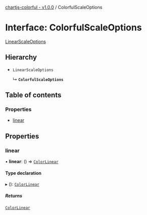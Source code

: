 [chartjs-colorful - v1.0.0](../README.md) / ColorfulScaleOptions

# Interface: ColorfulScaleOptions

[LinearScaleOptions](https://www.chartjs.org/docs/latest/api/#linearscaleoptions)

## Hierarchy

- `LinearScaleOptions`

  ↳ **`ColorfulScaleOptions`**

## Table of contents

### Properties

- [linear](ColorfulScaleOptions.md#linear)

## Properties

### linear

• **linear**: () => [`ColorLinear`](../README.md#colorlinear)

#### Type declaration

▸ (): [`ColorLinear`](../README.md#colorlinear)

##### Returns

[`ColorLinear`](../README.md#colorlinear)
